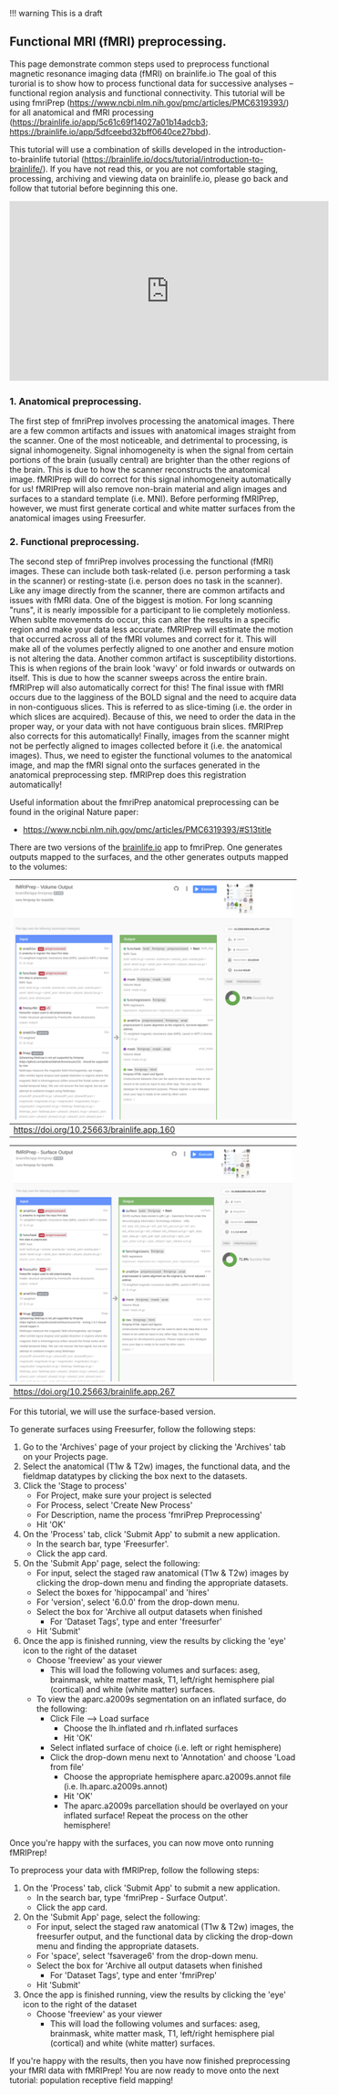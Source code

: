 !!! warning
    This is a draft

## Functional MRI (fMRI) preprocessing.

This page demonstrate common steps used to preprocess functional magnetic resonance imaging data (fMRI) on brainlife.io The goal of this turorial is to show how to process functional data for successive analyses – functional region analysis and functional connectivity. This tutorial will be using fmriPrep (https://www.ncbi.nlm.nih.gov/pmc/articles/PMC6319393/) for all anatomical and fMRI processing (https://brainlife.io/app/5c61c69f14027a01b14adcb3; https://brainlife.io/app/5dfceebd32bff0640ce27bbd).

This tutorial will use a combination of skills developed in the introduction-to-brainlife tutorial (https://brainlife.io/docs/tutorial/introduction-to-brainlife/). If you have not read this, or you are not comfortable staging, processing, archiving and viewing data on brainlife.io, please go back and follow that tutorial before beginning this one.

<iframe width="560" height="315" src="https://www.youtube.com/embed/hC0Ms3KWD8o" frameborder="0" allow="accelerometer; autoplay; encrypted-media; gyroscope; picture-in-picture" allowfullscreen></iframe>

### 1. Anatomical preprocessing.

The first step of fmriPrep involves processing the anatomical images. There are a few common artifacts and issues with anatomical images straight from the scanner. One of the most noticeable, and detrimental to processing, is signal inhomogeneity. Signal inhomogeneity is when the signal from certain portions of the brain (usually central) are brighter than the other regions of the brain. This is due to how the scanner reconstructs the anatomical image. fMRIPrep will do correct for this signal inhomogeneity automatically for us! fMRIPrep will also remove non-brain material and align images and surfaces to a standard template (i.e. MNI). Before performing fMRIPrep, however, we must first generate cortical and white matter surfaces from the anatomical images using Freesurfer.

### 2. Functional preprocessing.

The second step of fmriPrep involves processing the functional (fMRI) images. These can include both task-related (i.e. person performing a task in the scanner) or resting-state (i.e. person does no task in the scanner). Like any image directly from the scanner, there are common artifacts and issues with fMRI data. One of the biggest is motion. For long scanning "runs", it is nearly impossible for a participant to lie completely motionless. When sublte movements do occur, this can alter the results in a specific region and make your data less accurate. fMRIPrep will estimate the motion that occurred across all of the fMRI volumes and correct for it. This will make all of the volumes perfectly aligned to one another and ensure motion is not altering the data. Another common artifact is susceptibility distortions. This is when regions of the brain look 'wavy' or fold inwards or outwards on itself. This is due to how the scanner sweeps across the entire brain. fMRIPrep will also automatically correct for this! The final issue with fMRI occurs due to the lagginess of the BOLD signal and the need to acquire data in non-contiguous slices. This is referred to as slice-timing (i.e. the order in which slices are acquired). Because of this, we need to order the data in the proper way, or your data with not have contiguous brain slices. fMRIPrep also corrects for this automatically! Finally, images from the scanner might not be perfectly aligned to images collected before it (i.e. the anatomical images). Thus, we need to egister the functional volumes to the anatomical image, and map the fMRI signal onto the surfaces generated in the anatomical preprocessing step. fMRIPrep does this registration automatically!

Useful information about the fmriPrep anatomical preprocessing can be found in the original Nature paper: 
  - https://www.ncbi.nlm.nih.gov/pmc/articles/PMC6319393/#S13title
  
There are two versions of the [brainlife.io](https://brainlife.io) app to fmriPrep. One generates outputs mapped to the surfaces, and the other generates outputs mapped to the volumes:

| ![fmriprep-volume](/docs/img/app-fmriprep-volume-header.png) |
|------------------------------------|
| https://doi.org/10.25663/brainlife.app.160 |

| ![fmriprep-surface](/docs/img/app-fmriprep-surface-header.png) |
|------------------------------------|
| https://doi.org/10.25663/brainlife.app.267 |

For this tutorial, we will use the surface-based version.

To generate surfaces using Freesurfer, follow the following steps:

1. Go to the 'Archives' page of your project by clicking the 'Archives' tab on your Projects page.
1. Select the anatomical (T1w & T2w) images, the functional data, and the fieldmap datatypes by clicking the box next to the datasets.
1. Click the 'Stage to process'
    * For Project, make sure your project is selected
    * For Process, select 'Create New Process'
    * For Description, name the process 'fmriPrep Preprocessing'
    * Hit 'OK'
1. On the 'Process' tab, click 'Submit App' to submit a new application.
    * In the search bar, type 'Freesurfer'.
    * Click the app card.
1. On the 'Submit App' page, select the following:
    * For input, select the staged raw anatomical (T1w & T2w) images by clicking the drop-down menu and finding the appropriate datasets.
    * Select the boxes for 'hippocampal' and 'hires'
    * For 'version', select '6.0.0' from the drop-down menu.
    * Select the box for 'Archive all output datasets when finished
        * For 'Dataset Tags', type and enter 'freesurfer'
    * Hit 'Submit'
1. Once the app is finished running, view the results by clicking the 'eye' icon to the right of the dataset
    * Choose 'freeview' as your viewer
        * This will load the following volumes and surfaces: aseg, brainmask, white matter mask, T1, left/right hemisphere pial (cortical) and white (white matter) surfaces.
    * To view the aparc.a2009s segmentation on an inflated surface, do the following:
        * Click File --> Load surface
            * Choose the lh.inflated and rh.inflated surfaces
            * Hit 'OK'
        * Select inflated surface of choice (i.e. left or right hemisphere)
        * Click the drop-down menu next to 'Annotation' and choose 'Load from file'
            * Choose the appropriate hemisphere aparc.a2009s.annot file (i.e. lh.aparc.a2009s.annot)
            * Hit 'OK'
            * The aparc.a2009s parcellation should be overlayed on your inflated surface! Repeat the process on the other hemisphere!
            
Once you're happy with the surfaces, you can now move onto running fMRIPrep!

To preprocess your data with fMRIPrep, follow the following steps:

1. On the 'Process' tab, click 'Submit App' to submit a new application.
    * In the search bar, type 'fmriPrep - Surface Output'.
    * Click the app card.
1. On the 'Submit App' page, select the following:
    * For input, select the staged raw anatomical (T1w & T2w) images, the freesurfer output, and the functional data by clicking the drop-down menu and finding the appropriate datasets.
    * For 'space', select 'fsaverage6' from the drop-down menu.
    * Select the box for 'Archive all output datasets when finished
        * For 'Dataset Tags', type and enter 'fmriPrep'
    * Hit 'Submit'
1. Once the app is finished running, view the results by clicking the 'eye' icon to the right of the dataset
    * Choose 'freeview' as your viewer
        * This will load the following volumes and surfaces: aseg, brainmask, white matter mask, T1, left/right hemisphere pial (cortical) and white (white matter) surfaces.

If you're happy with the results, then you have now finished preprocessing your fMRI data with fMRIPrep! You are now ready to move onto the next tutorial: population receptive field mapping!
